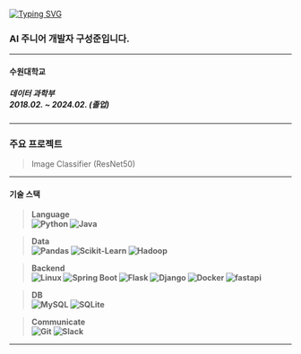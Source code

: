 [![Typing SVG](https://readme-typing-svg.demolab.com?font=Fira+Code&size=30&pause=1000&color=00F747FF&repeat=true&random=false&width=435&lines=Welcome)](https://git.io/typing-svg)  

### AI 주니어 개발자 구성준입니다.

---

#### 수원대학교 
##### 데이터 과학부<br> 2018.02. ~ 2024.02. (졸업)  

---

### 주요 프로젝트

> Image Classifier (ResNet50)

---

#### 기술 스택

> <b>Language  
![Python](https://img.shields.io/badge/-Python-3776AB?style=flat-square&logo=python&logoColor=white)
![Java](https://img.shields.io/badge/Java-ED8B00?style=flat-square&logo=openjdk&logoColor=white)

> <b>Data    
![Pandas](https://img.shields.io/badge/-Pandas-150458?style=flat-square&logo=pandas&logoColor=white)
![Scikit-Learn](https://img.shields.io/badge/-Scikit%20Learn-F7931E?style=flat-square&logo=scikit-learn&logoColor=white)
![Hadoop](https://img.shields.io/badge/-Hadoop-FF652F?style=flat-square&logo=apache-hadoop&logoColor=white)

> Backend  
![Linux](https://img.shields.io/badge/Linux-FCC624?style=flat-square&logo=linux&logoColor=black)
![Spring Boot](https://img.shields.io/badge/-Spring%20Boot-6DB33F?style=flat-square&logo=spring-boot&logoColor=white)
![Flask](https://img.shields.io/badge/Flask-000000?style=flat-square&logo=flask&logoColor=white)
![Django](https://img.shields.io/badge/Django-092E20?style=flat-square&logo=Django&logoColor=white)
![Docker](https://img.shields.io/badge/Docker-2496ED?style=flat-square&logo=Docker&logoColor=white)
![fastapi](https://img.shields.io/badge/fastapi-009688?style=flat-square&logo=fastapi&logoColor=white)

> DB  
![MySQL](https://img.shields.io/badge/-MySQL-4479A1?style=flat-square&logo=mysql&logoColor=white)
![SQLite](https://img.shields.io/badge/-SQLite-003B57?style=flat-square&logo=sqlite&logoColor=white)

> Communicate  
![Git](https://img.shields.io/badge/-Git-F05032?style=flat-square&logo=git&logoColor=white) 
![Slack](https://img.shields.io/badge/-Slack-4A154B?style=flat-square&logo=slack&logoColor=white)

---
